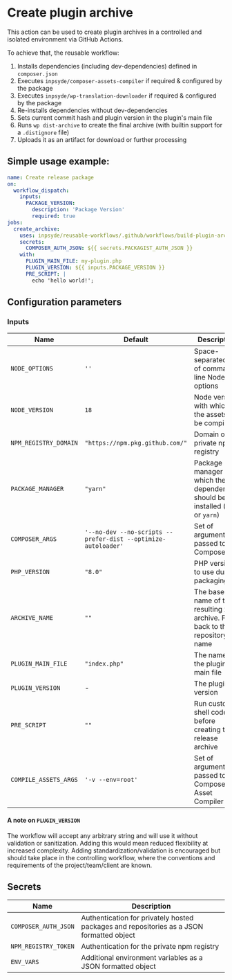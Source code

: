 # Create plugin archive

This action can be used to create plugin archives in a controlled and isolated environment via GitHub Actions.

To achieve that, the reusable workflow:

1. Installs dependencies (including dev-dependencies) defined in `composer.json`
2. Executes `inpsyde/composer-assets-compiler` if required & configured by the package
3. Executes `inpsyde/wp-translation-downloader` if required & configured by the package
4. Re-installs dependencies without dev-dependencies
5. Sets current commit hash and plugin version in the plugin's main file
6. Runs `wp dist-archive` to create the final archive (with builtin support for a `.distignore` file)
7. Uploads it as an artifact for download or further processing

## Simple usage example:

```yml
name: Create release package
on:
  workflow_dispatch:
    inputs:
      PACKAGE_VERSION:
        description: 'Package Version'
        required: true
jobs:
  create_archive:
    uses: inpsyde/reusable-workflows/.github/workflows/build-plugin-archive.yml@main
    secrets:
      COMPOSER_AUTH_JSON: ${{ secrets.PACKAGIST_AUTH_JSON }}
    with:
      PLUGIN_MAIN_FILE: my-plugin.php
      PLUGIN_VERSION: ${{ inputs.PACKAGE_VERSION }}
      PRE_SCRIPT: |
        echo 'hello world!';

```

## Configuration parameters

### Inputs

| Name                  | Default                                                       | Description                                                                       |
|-----------------------|---------------------------------------------------------------|-----------------------------------------------------------------------------------|
| `NODE_OPTIONS`        | `''`                                                          | Space-separated list of command-line Node options                                 |
| `NODE_VERSION`        | `18`                                                          | Node version with which the assets will be compiled                               |
| `NPM_REGISTRY_DOMAIN` | `"https://npm.pkg.github.com/"`                               | Domain of the private npm registry                                                |
| `PACKAGE_MANAGER`     | `"yarn"`                                                      | Package manager with which the dependencies should be installed (`npm` or `yarn`) |
| `COMPOSER_ARGS`       | `'--no-dev --no-scripts --prefer-dist --optimize-autoloader'` | Set of arguments passed to Composer                                               |
| `PHP_VERSION`         | `"8.0"`                                                       | PHP version to use during packaging                                               |
| `ARCHIVE_NAME`        | `""`                                                          | The base name of the resulting zip archive. Falls back to the repository name     |
| `PLUGIN_MAIN_FILE`    | `"index.php"`                                                 | The name of the plugin main file                                                  |
| `PLUGIN_VERSION`      | -                                                             | The plugin version                                                                |
| `PRE_SCRIPT`          | `""`                                                          | Run custom shell code before creating the release archive                         |
| `COMPILE_ASSETS_ARGS` | `'-v --env=root'`                                             | Set of arguments passed to Composer Asset Compiler                                |

#### A note on `PLUGIN_VERSION`

The workflow will accept any arbitrary string and will use it without validation or sanitization.
Adding this would mean reduced flexibility at increased complexity. Adding standardization/validation
is encouraged but should take place in the controlling workflow, where the conventions and requirements
of the project/team/client are known.

## Secrets

| Name                 | Description                                                                              |
|----------------------|------------------------------------------------------------------------------------------|
| `COMPOSER_AUTH_JSON` | Authentication for privately hosted packages and repositories as a JSON formatted object |
| `NPM_REGISTRY_TOKEN` | Authentication for the private npm registry                                              |
| `ENV_VARS`           | Additional environment variables as a JSON formatted object                              |
